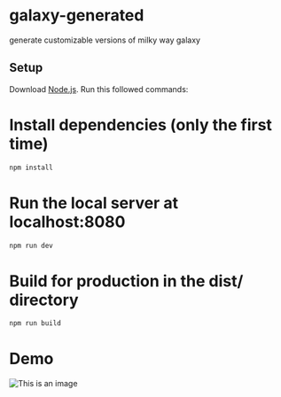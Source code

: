 # galaxy-generated
 generate customizable versions of milky way galaxy
 
## Setup
Download [Node.js](https://nodejs.org/en/download/).
Run this followed commands:


# Install dependencies (only the first time)
```sh
npm install
```

# Run the local server at localhost:8080
```sh
npm run dev
```
# Build for production in the dist/ directory
```sh
npm run build
```
# Demo 
![This is an image](../galaxy-generated/static/1.png)
